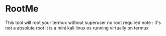 # RootMe
This tool will root your termux without superuser no root required note : it's not a absolute root it is a mini kali linux os running virtually on termux 

